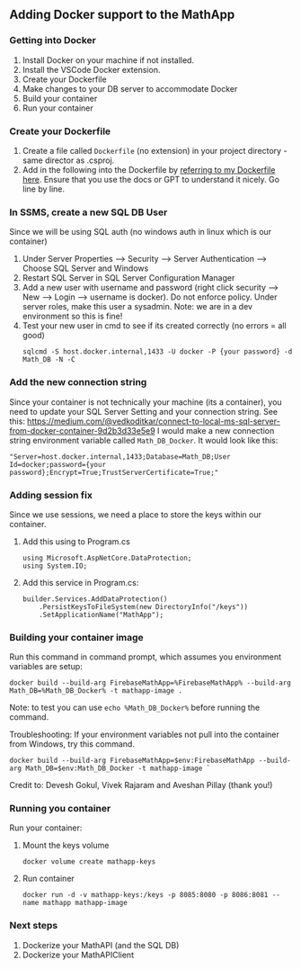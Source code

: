 ## Adding Docker support to the MathApp
### Getting into Docker

1. Install Docker on your machine if not installed.
1. Install the VSCode Docker extension.
1. Create your Dockerfile
1. Make changes to your DB server to accommodate Docker
1. Build your container
1. Run your container

### Create your Dockerfile
1. Create a file called `Dockerfile` (no extension) in your project directory - same director as .csproj.
1. Add in the following into the Dockerfile by
[referring to my Dockerfile here](../Dockerfile). Ensure that you use the docs or GPT to understand it nicely. Go line by line.

### In SSMS, create a new SQL DB User
Since we will be using SQL auth (no windows auth in linux which is our container)
1. Under Server Properties --> Security --> Server Authentication --> Choose SQL Server and Windows
1. Restart SQL Server in SQL Server Configuration Manager
1. Add a new user with username and password (right click security --> New --> Login --> username is docker). Do not enforce policy. Under server roles, make this user a sysadmin. Note: we are in a dev environment so this is fine! 
1. Test your new user in cmd to see if its created correctly (no errors = all good)
    ```
    sqlcmd -S host.docker.internal,1433 -U docker -P {your password} -d Math_DB -N -C
    ```

### Add the new connection string
Since your container is not technically your machine (its a container), you need to update your SQL Server Setting and your connection string.
See this: https://medium.com/@vedkoditkar/connect-to-local-ms-sql-server-from-docker-container-9d2b3d33e5e9
I would make a new connection string environment variable called `Math_DB_Docker`.
It would look like this:
```
"Server=host.docker.internal,1433;Database=Math_DB;User Id=docker;password={your password};Encrypt=True;TrustServerCertificate=True;"
```
### Adding session fix
Since we use sessions, we need a place to store the keys within our container.
1. Add this using to Program.cs
    ```
    using Microsoft.AspNetCore.DataProtection;
    using System.IO;
    ```

1. Add this service in Program.cs:
    ```
    builder.Services.AddDataProtection()
        .PersistKeysToFileSystem(new DirectoryInfo("/keys"))
        .SetApplicationName("MathApp");

    ```
### Building your container image
Run this command in command prompt, which assumes you environment variables are setup:
```
docker build --build-arg FirebaseMathApp=%FirebaseMathApp% --build-arg Math_DB=%Math_DB_Docker% -t mathapp-image . 
```
Note: to test you can use ```echo %Math_DB_Docker%``` before running the command.

Troubleshooting: If your environment variables not pull into the container from Windows, try this command.
```
docker build --build-arg FirebaseMathApp=$env:FirebaseMathApp --build-arg Math_DB=$env:Math_DB_Docker -t mathapp-image `
```
Credit to: Devesh Gokul, Vivek Rajaram and Aveshan Pillay (thank you!)

### Running you container
Run your container:
1. Mount the keys volume
    ``` 
    docker volume create mathapp-keys
    ```
1. Run container
    ```
    docker run -d -v mathapp-keys:/keys -p 8085:8080 -p 8086:8081 --name mathapp mathapp-image
    ```

### Next steps
1. Dockerize your MathAPI (and the SQL DB)
1. Dockerize your MathAPIClient